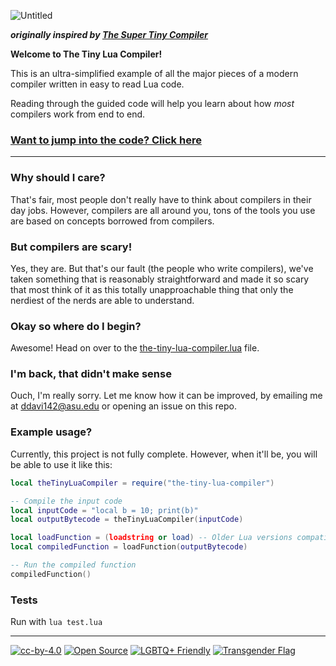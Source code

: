 ![Untitled](https://github.com/ByteXenon/TinyLua/assets/125568681/41cf5285-e31d-4b27-a8a8-ee83a7300f1f)

***originally inspired by [The Super Tiny Compiler](https://github.com/jamiebuilds/the-super-tiny-compiler)***

**Welcome to The Tiny Lua Compiler!**

This is an ultra-simplified example of all the major pieces of a modern compiler
written in easy to read Lua code.

Reading through the guided code will help you learn about how *most* compilers
work from end to end.

### [Want to jump into the code? Click here](the-tiny-lua-compiler.lua)

---

### Why should I care?

That's fair, most people don't really have to think about compilers in their day
jobs. However, compilers are all around you, tons of the tools you use are based
on concepts borrowed from compilers.

### But compilers are scary!

Yes, they are. But that's our fault (the people who write compilers), we've
taken something that is reasonably straightforward and made it so scary that
most think of it as this totally unapproachable thing that only the nerdiest of
the nerds are able to understand.

### Okay so where do I begin?

Awesome! Head on over to the [the-tiny-lua-compiler.lua](the-tiny-lua-compiler.lua)
file.

### I'm back, that didn't make sense

Ouch, I'm really sorry. Let me know how it can be improved, by emailing me at ddavi142@asu.edu or opening an issue on this repo.

### Example usage?

Currently, this project is not fully complete. However, when it'll be, you will be able to use it like this:

```lua
local theTinyLuaCompiler = require("the-tiny-lua-compiler")

-- Compile the input code
local inputCode = "local b = 10; print(b)"
local outputBytecode = theTinyLuaCompiler(inputCode)

local loadFunction = (loadstring or load) -- Older Lua versions compatibility
local compiledFunction = loadFunction(outputBytecode)

-- Run the compiled function
compiledFunction()
```

### Tests

Run with `lua test.lua`

---

[![cc-by-4.0](https://licensebuttons.net/l/by/4.0/80x15.png)](http://creativecommons.org/licenses/by/4.0/)
[![Open Source](https://badges.frapsoft.com/os/v1/open-source.svg?v=103)](https://opensource.org/)
[![LGBTQ+ Friendly](https://pride-badges.pony.workers.dev/static/v1?label=lgbtq%2B%20friendly&stripeWidth=6&stripeColors=E40303,FF8C00,FFED00,008026,24408E,732982)](https://lgbt.foundation/)
[![Transgender Flag](https://pride-badges.pony.workers.dev/static/v1?label=trans%20rights&stripeWidth=6&stripeColors=5BCEFA,F5A9B8,FFFFFF,F5A9B8,5BCEFA)](https://transequality.org/)
